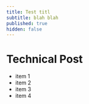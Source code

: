 ```yaml
---
title: Test titl
subtitle: blah blah
published: true
hidden: false
---
```

# Technical Post

* item 1
* item 2
* item 3
* item 4
